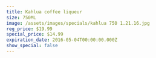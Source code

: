 ```yaml
---
title: Kahlua coffee liqueur
size: 750ML
image: /assets/images/specials/kahlua 750 1.21.16.jpg
reg_price: $19.99
special_price: $14.99
expiration_date: 2016-05-04T00:00:00.000Z
show_special: false
---
```



